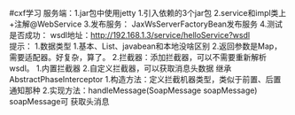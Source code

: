 #cxf学习
服务端：1.jar包中使用jetty
    1.引入依赖的3个jar包
    2.service和impl类上+注解@WebService
    3.发布服务：
        JaxWsServerFactoryBean发布服务
    4.测试是否成功：
        wsdl地址：http://192.168.1.3/service/helloService?wsdl    
    提示：
        1.数据类型
            1.基本、List、javabean和本地没啥区别
            2.返回参数是Map，需要适配器。好复杂，算了。
        2.拦截器：添加拦截器，可以不需要重新解析wsdl。
            1.内置拦截器
            2.自定义拦截器，可以获取消息头数据
                继承AbstractPhaseInterceptor<SoapMessage>
                1.构造方法：定义拦截机器类型，类似于前置、后置通知那种
                2.实现方法：handleMessage(SoapMessage soapMessage) 
                    soapMessage可 获取头消息 